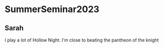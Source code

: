 # SummerSeminar2023

## Sarah

I play a lot of Hollow Night. I'm close to beating the pantheon of the knight
